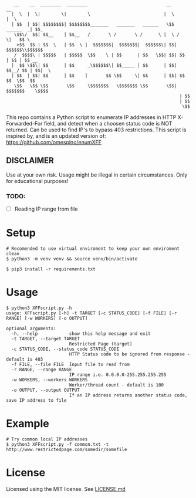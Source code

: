 <!-- language: lang-none -->
       __    __  ________  ________                              __             __
      |  \  |  \|        \|        \                            |  \           |  \
      | $$  | $$| $$$$$$$$| $$$$$$$$_______   _______   ______   \$$  ______  _| $$_
       \$$\/  $$| $$__    | $$__   /       \ /       \ /      \ |  \ /      \|   $$ \
        >$$  $$ | $$  \   | $$  \ |  $$$$$$$|  $$$$$$$|  $$$$$$\| $$|  $$$$$$\\$$$$$$
       /  $$$$\ | $$$$$   | $$$$$  \$$    \ | $$      | $$   \$$| $$| $$  | $$ | $$ __
      |  $$ \$$\| $$      | $$     _\$$$$$$\| $$_____ | $$      | $$| $$__/ $$ | $$|  \
      | $$  | $$| $$      | $$    |       $$ \$$     \| $$      | $$| $$    $$  \$$  $$
       \$$   \$$ \$$       \$$     \$$$$$$$   \$$$$$$$ \$$       \$$| $$$$$$$    \$$$$
                                                                      | $$
                                                                      | $$
                                                                       \$$
This repo contains a Python script to enumerate IP addresses in HTTP X-Forwarded-For field, and detect when a choosen status code is NOT returned. Can be used to find IP's to bypass 403 restrictions. This script is inspired by, and is an updated version of: https://github.com/omespino/enumXFF   

## DISCLAIMER
Use at your own risk. Usage might be illegal in certain circumstances.
Only for educational purposes!

### TODO:
- [ ] Reading IP range from file

# Setup

```
# Recomended to use virtual enviroment to keep your own enviroment clean
$ python3 -m venv venv && source venv/bin/activate

$ pip3 install -r requirements.txt
```

# Usage
```
$ python3 XFFscript.py -h
usage: XFFscript.py [-h] -t TARGET [-c STATUS_CODE] [-f FILE] [-r RANGE] [-w WORKERS] [-o OUTPUT]

optional arguments:
  -h, --help            show this help message and exit
  -t TARGET, --target TARGET
                        Restricted Page (target)
  -c STATUS_CODE, --status_code STATUS_CODE
                        HTTP Status code to be ignored from response - default is 403
  -f FILE, --file FILE  Input file to read from
  -r RANGE, --range RANGE
                        IP range i.e. 0.0.0.0-255.255.255.255
  -w WORKERS, --workers WORKERS
                        Worker/thread count - default is 100
  -o OUTPUT, --output OUTPUT
                        If an IP address returns another status code, save IP address to file
```

# Example 
```
# Try common local IP addresses
$ python3 XFFscript.py -f common.txt -t http://www.restrictedpage.com/somedir/somefile
```

# License
Licensed using the MIT license. See [LICENSE.md](LICENSE.md)
